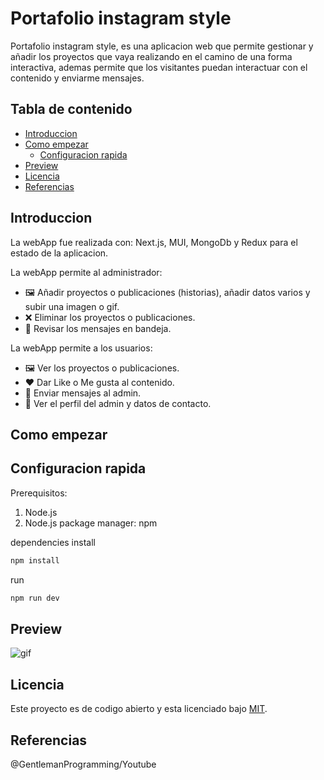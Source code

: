 # Portafolio instagram style
Portafolio instagram style, es una aplicacion web que permite gestionar y añadir los proyectos que vaya realizando en el camino de una forma interactiva, ademas permite que los visitantes puedan interactuar con el contenido y enviarme mensajes.

## Tabla de contenido
- [Introduccion](#introduccion)
- [Como empezar](#como-empezar)
    - [Configuracion rapida](#configuracion-rapida)
- [Preview](#preview)
- [Licencia](#licencia)
- [Referencias](#referencias)

## Introduccion
La webApp fue realizada con: 
Next.js, MUI, MongoDb y Redux para el estado de la aplicacion.

La webApp permite al administrador:
- 🖼️ Añadir proyectos o publicaciones (historias), añadir datos varios y subir una imagen o gif.
- ❌ Eliminar los proyectos o publicaciones.
- 💌 Revisar los mensajes en bandeja.

La webApp permite a los usuarios:
- 🖼️ Ver los proyectos o publicaciones.
- ♥️ Dar Like o Me gusta al contenido.
- 📨 Enviar mensajes al admin.
- 🤵 Ver el perfil del admin y datos de contacto.

## Como empezar
## Configuracion rapida
Prerequisitos:
1. Node.js
2. Node.js package manager: npm

dependencies install
```bash
npm install 
```
run
```bash
npm run dev
```

## Preview
![gif](https://raw.githubusercontent.com/ronaldtro/projectsImages/main/PortafolioOnlineGif.gif)

## Licencia
Este proyecto es de codigo abierto y esta licenciado bajo [MIT](/LICENSE).

## Referencias
@GentlemanProgramming/Youtube